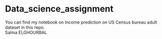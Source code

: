 # Data_science_assignment

You can find my notebook on Income prediction on US Census bureau adult dataset in this repo. <br>
Salma ELGHOURBAL
